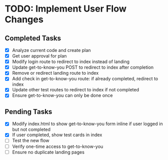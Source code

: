 # TODO: Implement User Flow Changes

## Completed Tasks
- [x] Analyze current code and create plan
- [x] Get user approval for plan
- [x] Modify login route to redirect to index instead of landing
- [x] Update get-to-know-you POST to redirect to index after completion
- [x] Remove or redirect landing route to index
- [x] Add check in get-to-know-you route: if already completed, redirect to index
- [x] Update other test routes to redirect to index if not completed
- [x] Ensure get-to-know-you can only be done once

## Pending Tasks
- [x] Modify index.html to show get-to-know-you form inline if user logged in but not completed
- [x] If user completed, show test cards in index
- [ ] Test the new flow
- [ ] Verify one-time access to get-to-know-you
- [ ] Ensure no duplicate landing pages
